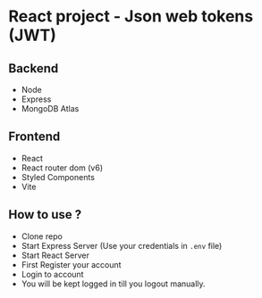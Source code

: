# React project - Json web tokens (JWT)

## Backend

- Node
- Express
- MongoDB Atlas

## Frontend

- React
- React router dom (v6)
- Styled Components
- Vite

## How to use ?

- Clone repo
- Start Express Server (Use your credentials in `.env` file)
- Start React Server
- First Register your account
- Login to account
- You will be kept logged in till you logout manually.
